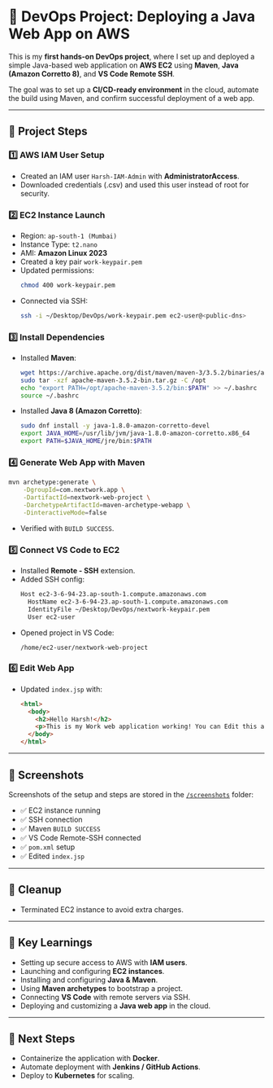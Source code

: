 # 🚀 DevOps Project: Deploying a Java Web App on AWS

This is my **first hands-on DevOps project**, where I set up and deployed a simple Java-based web application on **AWS EC2** using **Maven**, **Java (Amazon Corretto 8)**, and **VS Code Remote SSH**.  

The goal was to set up a **CI/CD-ready environment** in the cloud, automate the build using Maven, and confirm successful deployment of a web app.

---

## 🔧 Project Steps

### 1️⃣ AWS IAM User Setup
- Created an IAM user `Harsh-IAM-Admin` with **AdministratorAccess**.
- Downloaded credentials (.csv) and used this user instead of root for security.

### 2️⃣ EC2 Instance Launch
- Region: `ap-south-1 (Mumbai)`
- Instance Type: `t2.nano`
- AMI: **Amazon Linux 2023**
- Created a key pair `work-keypair.pem`
- Updated permissions:  
  ```bash
  chmod 400 work-keypair.pem
  ```
- Connected via SSH:
  ```bash
  ssh -i ~/Desktop/DevOps/work-keypair.pem ec2-user@<public-dns>
  ```

### 3️⃣ Install Dependencies
- Installed **Maven**:
  ```bash
  wget https://archive.apache.org/dist/maven/maven-3/3.5.2/binaries/apache-maven-3.5.2-bin.tar.gz
  sudo tar -xzf apache-maven-3.5.2-bin.tar.gz -C /opt
  echo "export PATH=/opt/apache-maven-3.5.2/bin:$PATH" >> ~/.bashrc
  source ~/.bashrc
  ```
- Installed **Java 8 (Amazon Corretto)**:
  ```bash
  sudo dnf install -y java-1.8.0-amazon-corretto-devel
  export JAVA_HOME=/usr/lib/jvm/java-1.8.0-amazon-corretto.x86_64
  export PATH=$JAVA_HOME/jre/bin:$PATH
  ```

### 4️⃣ Generate Web App with Maven
```bash
mvn archetype:generate \
    -DgroupId=com.nextwork.app \
    -DartifactId=nextwork-web-project \
    -DarchetypeArtifactId=maven-archetype-webapp \
    -DinteractiveMode=false
```
- Verified with `BUILD SUCCESS`.

### 5️⃣ Connect VS Code to EC2
- Installed **Remote - SSH** extension.
- Added SSH config:
  ```txt
  Host ec2-3-6-94-23.ap-south-1.compute.amazonaws.com
    HostName ec2-3-6-94-23.ap-south-1.compute.amazonaws.com
    IdentityFile ~/Desktop/DevOps/nextwork-keypair.pem
    User ec2-user
  ```
- Opened project in VS Code:
  ```
  /home/ec2-user/nextwork-web-project
  ```

### 6️⃣ Edit Web App
- Updated `index.jsp` with:
  ```html
  <html>
    <body>
      <h2>Hello Harsh!</h2>
      <p>This is my Work web application working! You can Edit this according to your needs</p>
    </body>
  </html>
  ```

---

## 📸 Screenshots  

Screenshots of the setup and steps are stored in the [`/screenshots`](./screenshots) folder:

- ✅ EC2 instance running  
- ✅ SSH connection  
- ✅ Maven `BUILD SUCCESS`  
- ✅ VS Code Remote-SSH connected  
- ✅ `pom.xml` setup  
- ✅ Edited `index.jsp`  

---

## 🧹 Cleanup
- Terminated EC2 instance to avoid extra charges.

---

## 🚀 Key Learnings
- Setting up secure access to AWS with **IAM users**.
- Launching and configuring **EC2 instances**.
- Installing and configuring **Java & Maven**.
- Using **Maven archetypes** to bootstrap a project.
- Connecting **VS Code** with remote servers via SSH.
- Deploying and customizing a **Java web app** in the cloud.

---

## 📌 Next Steps
- Containerize the application with **Docker**.
- Automate deployment with **Jenkins / GitHub Actions**.
- Deploy to **Kubernetes** for scaling.
